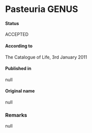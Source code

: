 Pasteuria GENUS
=======

#### Status
ACCEPTED

#### According to
The Catalogue of Life, 3rd January 2011

#### Published in
null

#### Original name
null

### Remarks
null